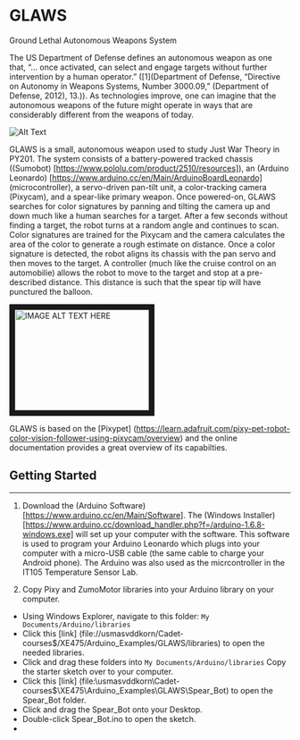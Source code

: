 # GLAWS
Ground Lethal Autonomous Weapons System

The US Department of Defense defines an autonomous weapon as one that, “… once activated, can select and engage targets without further intervention by a human operator.” ([1](Department of Defense, “Directive on Autonomy in Weapons Systems, Number 3000.09,” (Department of Defense, 2012), 13.)).  As technologies improve, one can imagine that the autonomous weapons of the future might operate in ways that are considerably different from the weapons of today.

![Alt Text](https://github.com/westpoint-robotics/GLAWS/blob/master/glaws_intro.jpg)

GLAWS is a small, autonomous weapon used to study Just War Theory in PY201.  The system consists of a battery-powered tracked chassis ((Sumobot) [https://www.pololu.com/product/2510/resources]), an (Arduino Leonardo) [https://www.arduino.cc/en/Main/ArduinoBoardLeonardo] (microcontroller), a servo-driven pan-tilt unit, a color-tracking camera (Pixycam), and a spear-like primary weapon.  Once powered-on, GLAWS searches for color signatures by panning and tilting the camera up and down much like a human searches for a target.  After a few seconds without finding a target, the robot turns at a random angle and continues to scan. Color signatures are trained for the Pixycam and the camera calculates the area of the color to generate a rough estimate on distance. Once a color signature is detected, the robot aligns its chassis with the pan servo and then moves to the target. A controller (much like the cruise control on an automobilie) allows the robot to move to the target and stop at a pre-described distance. This distance is such that the spear tip will have punctured the balloon.

<a href="http://www.youtube.com/watch?feature=player_embedded&v=roc7H93mOOQ" target="_blank"><img src="http://img.youtube.com/vi/roc7H93mOOQ/0.jpg" alt="IMAGE ALT TEXT HERE" width="240" height="180" border="10" /></a>

GLAWS is based on the [Pixypet] (https://learn.adafruit.com/pixy-pet-robot-color-vision-follower-using-pixycam/overview) and the online documentation provides a great overview of its capabilties.

## Getting Started
---
1. Download the (Arduino Software) [https://www.arduino.cc/en/Main/Software].  The (Windows Installer) [https://www.arduino.cc/download_handler.php?f=/arduino-1.6.8-windows.exe] will set up your computer with the software. This software is used to program your Arduino Leonardo which plugs into your computer with a micro-USB cable (the same cable to charge your Android phone). The Arduino was also used as the micrcontroller in the IT105 Temperature Sensor Lab.
 



2. Copy Pixy and ZumoMotor libraries into your Arduino library on your computer.
 - Using Windows Explorer, navigate to this folder: `My Documents/Arduino/libraries`
 - Click this [link] (file://usmasvddkorn/Cadet-courses$/XE475/Arduino_Examples/GLAWS/libraries) to open the needed libraries.
 - Click and drag these folders into `My Documents/Arduino/libraries`
Copy the starter sketch over to your computer.
 - Click this [link] (file:\\usmasvddkorn\Cadet-courses$\XE475\Arduino_Examples\GLAWS\Spear_Bot) to open the Spear_Bot folder.
 - Click and drag the Spear_Bot onto your Desktop.
 - Double-click Spear_Bot.ino to open the sketch.
 - 
